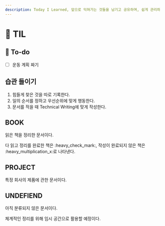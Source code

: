 ```yaml
---
description: Today I Learned, 앞으로 익혀가는 것들을 남기고 공유하며, 쉽게 관리하기 위한 문서이다.
---
```


# 📘 TIL

## :pencil: To-do

* [ ] 운동 계획 짜기

## 습관 들이기

1. 힘들게 찾은 것을 따로 기록한다.
2. 일의 순서를 정하고 우선순위에 맞게 행동한다.
3. 문서를 적을 때 Technical Writing에 맞게 작성한다.

## BOOK

읽은 책을 정리한 문서이다.

다 읽고 정리를 완료한 책은 :heavy\_check\_mark:, 작성이 완료되지 않은 책은 :heavy\_multiplication\_x:로 나타낸다.

## PROJECT

특정 회사의 제품에 관한 문서이다.

## UNDEFIEND

아직 분류되지 않은 문서이다.

체계적인 정리를 위해 임시 공간으로 활용할 예정이다.
